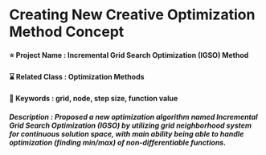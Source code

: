 # Creating New Creative Optimization Method Concept

#### ⭐ Project Name : Incremental Grid Search Optimization (IGSO) Method
#### ⌛ Related Class : Optimization Methods
#### 🔑 Keywords : grid, node, step size, function value
##### Description : Proposed a new optimization algorithm named Incremental Grid Search Optimization (IGSO) by utilizing grid neighborhood system for continuous solution space, with main ability being able to handle optimization (finding min/max) of non-differentiable functions.
